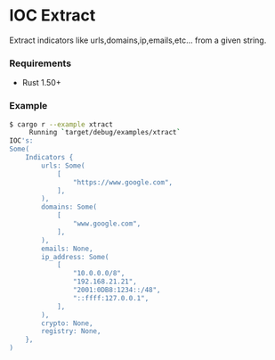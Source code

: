 # IOC Extract

Extract indicators like urls,domains,ip,emails,etc... from a given string.

### Requirements

- Rust 1.50+

### Example
```bash
$ cargo r --example xtract
     Running `target/debug/examples/xtract`
IOC's:
Some(
    Indicators {
        urls: Some(
            [
                "https://www.google.com",
            ],
        ),
        domains: Some(
            [
                "www.google.com",
            ],
        ),
        emails: None,
        ip_address: Some(
            [
                "10.0.0.0/8",
                "192.168.21.21",
                "2001:0DB8:1234::/48",
                "::ffff:127.0.0.1",
            ],
        ),
        crypto: None,
        registry: None,
    },
)
```